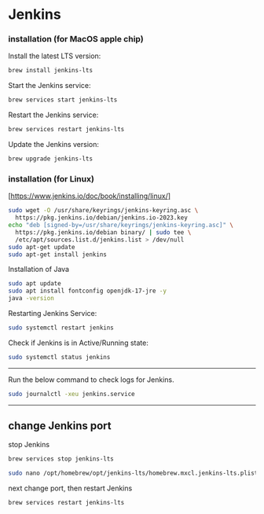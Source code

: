 # Jenkins 
### installation **(for MacOS apple chip)**
Install the latest LTS version:
```bash
brew install jenkins-lts
```
Start the Jenkins service: 
```bash
brew services start jenkins-lts
```
Restart the Jenkins service: 
```bash
brew services restart jenkins-lts
```
Update the Jenkins version: 
```bash
brew upgrade jenkins-lts
```
### installation **(for Linux)**
[https://www.jenkins.io/doc/book/installing/linux/]
```bash
sudo wget -O /usr/share/keyrings/jenkins-keyring.asc \
  https://pkg.jenkins.io/debian/jenkins.io-2023.key
echo "deb [signed-by=/usr/share/keyrings/jenkins-keyring.asc]" \
  https://pkg.jenkins.io/debian binary/ | sudo tee \
  /etc/apt/sources.list.d/jenkins.list > /dev/null
sudo apt-get update
sudo apt-get install jenkins
```
Installation of Java
```bash
sudo apt update
sudo apt install fontconfig openjdk-17-jre -y
java -version
```
Restarting Jenkins Service:
```bash
sudo systemctl restart jenkins
```
Check if Jenkins is in Active/Running state:
```bash
sudo systemctl status jenkins
```
---
Run the below command to check logs for Jenkins.
```bash
sudo journalctl -xeu jenkins.service 
```
---
## change Jenkins port 
stop Jenkins 
```sh 
brew services stop jenkins-lts
```
```sh
sudo nano /opt/homebrew/opt/jenkins-lts/homebrew.mxcl.jenkins-lts.plist
```
next change port, then restart Jenkins
```sh
brew services restart jenkins-lts
```
